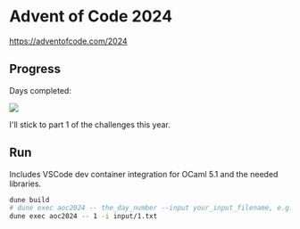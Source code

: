 # Advent of Code 2024

https://adventofcode.com/2024

## Progress
Days completed:

![](https://geps.dev/progress/16)

I'll stick to part 1 of the challenges this year.

## Run
Includes VSCode dev container integration for OCaml 5.1 and the needed libraries.

```bash
dune build
# dune exec aoc2024 -- the_day_number --input your_input_filename, e.g.:
dune exec aoc2024 -- 1 -i input/1.txt
```
